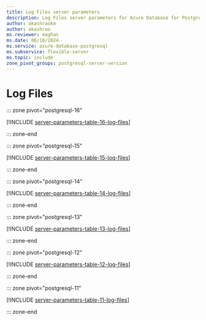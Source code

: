```yaml
---
title: Log Files server parameters
description: Log Files server parameters for Azure Database for PostgreSQL - Flexible Server.
author: akashraokm
author: akashrao
ms.reviewer: maghan
ms.date: 06/18/2024
ms.service: azure-database-postgresql
ms.subservice: flexible-server
ms.topic: include
zone_pivot_groups: postgresql-server-version
---
```

# Log Files


::: zone pivot="postgresql-16"

[!INCLUDE [server-parameters-table-16-log-files](./includes/server-parameters-table-16-log-files.md)]

::: zone-end


::: zone pivot="postgresql-15"

[!INCLUDE [server-parameters-table-15-log-files](./includes/server-parameters-table-15-log-files.md)]

::: zone-end


::: zone pivot="postgresql-14"

[!INCLUDE [server-parameters-table-14-log-files](./includes/server-parameters-table-14-log-files.md)]

::: zone-end


::: zone pivot="postgresql-13"

[!INCLUDE [server-parameters-table-13-log-files](./includes/server-parameters-table-13-log-files.md)]

::: zone-end


::: zone pivot="postgresql-12"

[!INCLUDE [server-parameters-table-12-log-files](./includes/server-parameters-table-12-log-files.md)]

::: zone-end


::: zone pivot="postgresql-11"

[!INCLUDE [server-parameters-table-11-log-files](./includes/server-parameters-table-11-log-files.md)]

::: zone-end


